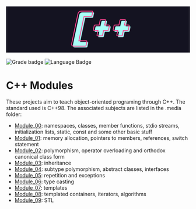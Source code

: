![C++ logo](.media/cpp_logo.png)

![Grade badge](https://img.shields.io/badge/100_%2F_100-004d40?label=final%20grade&labelColor=151515&logo=data:image/svg%2bxml;base64,PHN2ZyB4bWxucz0iaHR0cDovL3d3dy53My5vcmcvMjAwMC9zdmciIGhlaWdodD0iMjRweCIgdmlld0JveD0iMCAwIDI0IDI0IiB3aWR0aD0iMjRweCIgZmlsbD0iI0ZGRkZGRiI+PHBhdGggZD0iTTAgMGgyNHYyNEgweiIgZmlsbD0ibm9uZSIvPjxwYXRoIGQ9Ik0xMiAxNy4yN0wxOC4xOCAyMWwtMS42NC03LjAzTDIyIDkuMjRsLTcuMTktLjYxTDEyIDIgOS4xOSA4LjYzIDIgOS4yNGw1LjQ2IDQuNzNMNS44MiAyMXoiLz48L3N2Zz4=) ![Language Badge](https://img.shields.io/badge/C++-fe428e?logo=cplusplus&label=language&labelColor=151515)

# C++ Modules

These projects aim to teach object-oriented programing through C++. The standard used is C++98.
The associated subjects are listed in the .media folder:
* [Module_00](.media/module00_en.subject.pdf): namespaces, classes, member functions, stdio streams, initialization lists, static, const and some other basic stuff
* [Module_01](.media/module01_en.subject.pdf): memory allocation, pointers to members, references, switch statement
* [Module_02](.media/module02_en.subject.pdf): polymorphism, operator overloading and orthodox canonical class form
* [Module_03](.media/module03_en.subject.pdf): inheritance
* [Module_04](.media/module04_en.subject.pdf): subtype polymorphism, abstract classes, interfaces
* [Module_05](.media/module05_en.subject.pdf): repetition and exceptions
* [Module_06](.media/module06_en.subject.pdf): type casting
* [Module_07](.media/module07_en.subject.pdf): templates
* [Module_08](.media/module08_en.subject.pdf): templated containers, iterators, algorithms
* [Module_09](.media/module09_en.subject.pdf): STL
